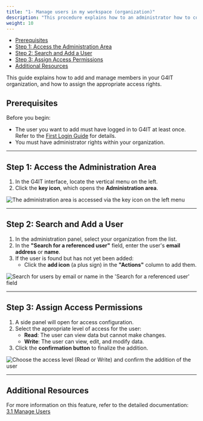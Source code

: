 ```yaml
---
title: "1- Manage users in my workspace (organization)"
description: "This procedure explains how to an administrator how to configure users within their organization."
weight: 10
---
```

<!-- TOC -->
  * [Prerequisites](#prerequisites)
  * [Step 1: Access the Administration Area](#step-1-access-the-administration-area)
  * [Step 2: Search and Add a User](#step-2-search-and-add-a-user)
  * [Step 3: Assign Access Permissions](#step-3-assign-access-permissions)
  * [Additional Resources](#additional-resources)
<!-- TOC -->

This guide explains how to add and manage members in your G4IT organization, and how to assign the appropriate access
rights.

## Prerequisites

Before you begin:

- The user you want to add must have logged in to G4IT at least once.  
  Refer to the [First Login Guide](../../01_First-Login) for details.
- You must have administrator rights within your organization.

---

## Step 1: Access the Administration Area

1. In the G4IT interface, locate the vertical menu on the left.
2. Click the **key icon**, which opens the **Administration area**.

![The administration area is accessed via the key icon on the left menu](../images/02_Manage-users-Step1.png)

---

## Step 2: Search and Add a User

1. In the administration panel, select your organization from the list.
2. In the **"Search for a referenced user"** field, enter the user's **email address** or **name**.
3. If the user is found but has not yet been added:
    - Click the **add icon** (a plus sign) in the **"Actions"** column to add them.

![Search for users by email or name in the 'Search for a referenced user' field](../images/02_Manage-users-Step2.png)

---

## Step 3: Assign Access Permissions

1. A side panel will open for access configuration.
2. Select the appropriate level of access for the user:
    - **Read**: The user can view data but cannot make changes.
    - **Write**: The user can view, edit, and modify data.
3. Click the **confirmation button** to finalize the addition.

![Choose the access level (Read or Write) and confirm the addition of the user](../images/02_Manage-users-Step3.png)

---

## Additional Resources

For more information on this feature, refer to the detailed documentation:  
[3.1 Manage Users](../../../../2-functional-documentation/use_cases/uc_administration/uc_administration_manage_users/_index.md)
